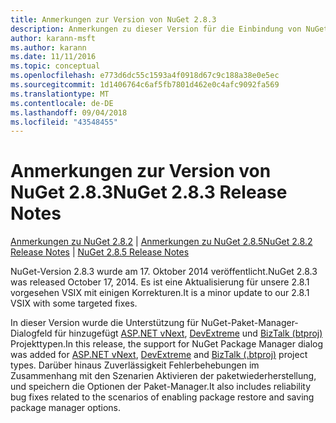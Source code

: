 ```yaml
---
title: Anmerkungen zur Version von NuGet 2.8.3
description: Anmerkungen zu dieser Version für die Einbindung von NuGet 2.8.3 bekannte Probleme, Fehlerkorrekturen, hinzugefügter Features und DCRs.
author: karann-msft
ms.author: karann
ms.date: 11/11/2016
ms.topic: conceptual
ms.openlocfilehash: e773d6dc55c1593a4f0918d67c9c188a38e0e5ec
ms.sourcegitcommit: 1d1406764c6af5fb7801d462e0c4afc9092fa569
ms.translationtype: MT
ms.contentlocale: de-DE
ms.lasthandoff: 09/04/2018
ms.locfileid: "43548455"
---
```

# <a name="nuget-283-release-notes"></a><span data-ttu-id="ad6df-103">Anmerkungen zur Version von NuGet 2.8.3</span><span class="sxs-lookup"><span data-stu-id="ad6df-103">NuGet 2.8.3 Release Notes</span></span>

<span data-ttu-id="ad6df-104">[Anmerkungen zu NuGet 2.8.2](../release-notes/nuget-2.8.2.md) | [Anmerkungen zu NuGet 2.8.5](../release-notes/nuget-2.8.5.md)</span><span class="sxs-lookup"><span data-stu-id="ad6df-104">[NuGet 2.8.2 Release Notes](../release-notes/nuget-2.8.2.md) | [NuGet 2.8.5 Release Notes](../release-notes/nuget-2.8.5.md)</span></span>

<span data-ttu-id="ad6df-105">NuGet-Version 2.8.3 wurde am 17. Oktober 2014 veröffentlicht.</span><span class="sxs-lookup"><span data-stu-id="ad6df-105">NuGet 2.8.3 was released October 17, 2014.</span></span> <span data-ttu-id="ad6df-106">Es ist eine Aktualisierung für unsere 2.8.1 vorgesehen VSIX mit einigen Korrekturen.</span><span class="sxs-lookup"><span data-stu-id="ad6df-106">It is a minor update to our 2.8.1 VSIX with some targeted fixes.</span></span>

<span data-ttu-id="ad6df-107">In dieser Version wurde die Unterstützung für NuGet-Paket-Manager-Dialogfeld für hinzugefügt [ASP.NET vNext](http://www.asp.net/vnext), [DevExtreme](http://js.devexpress.com/) und [BizTalk (btproj)](/biztalk/core/developing-biztalk-server-applications) Projekttypen.</span><span class="sxs-lookup"><span data-stu-id="ad6df-107">In this release, the support for NuGet Package Manager dialog was added for [ASP.NET vNext](http://www.asp.net/vnext), [DevExtreme](http://js.devexpress.com/) and [BizTalk (.btproj)](/biztalk/core/developing-biztalk-server-applications) project types.</span></span> <span data-ttu-id="ad6df-108">Darüber hinaus Zuverlässigkeit Fehlerbehebungen im Zusammenhang mit den Szenarien Aktivieren der paketwiederherstellung, und speichern die Optionen der Paket-Manager.</span><span class="sxs-lookup"><span data-stu-id="ad6df-108">It also includes reliability bug fixes related to the scenarios of enabling package restore and saving package manager options.</span></span>
